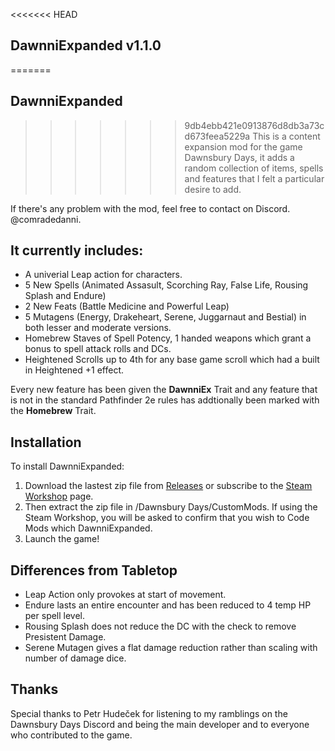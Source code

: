 <<<<<<< HEAD
## DawnniExpanded v1.1.0
=======
## DawnniExpanded
>>>>>>> 9db4ebb421e0913876d8db3a73cd673feea5229a
This is a content expansion mod for the game Dawnsbury Days, it adds a random collection of items, spells and features that I felt a particular desire to add.

If there's any problem with the mod, feel free to contact on Discord. @comradedanni.

## It currently includes:
- A univerial Leap action for characters.
- 5 New Spells (Animated Assasult, Scorching Ray, False Life, Rousing Splash and Endure)
- 2 New Feats (Battle Medicine and Powerful Leap)
- 5 Mutagens (Energy, Drakeheart, Serene, Juggarnaut and Bestial) in both lesser and moderate versions.
- Homebrew Staves of Spell Potency, 1 handed weapons which grant a bonus to spell attack rolls and DCs.
- Heightened Scrolls up to 4th for any base game scroll which had a built in Heightened +1 effect.

Every new feature has been given the **DawnniEx** Trait and any feature that is not in the standard Pathfinder 2e rules has addtionally been marked with the **Homebrew** Trait.

## Installation
To install DawnniExpanded:
1. Download the lastest zip file from [Releases](https://github.com/AurixVirlym/Dawnsbury.Mods.DawnniExpanded/releases) or subscribe to the [Steam Workshop](https://steamcommunity.com/sharedfiles/filedetails/?id=3163146733) page.
2. Then extract the zip file in /Dawnsbury Days/CustomMods. If using the Steam Workshop, you will be asked to confirm that you wish to Code Mods which DawnniExpanded.
3. Launch the game!

## Differences from Tabletop
- Leap Action only provokes at start of movement.
- Endure lasts an entire encounter and has been reduced to 4 temp HP per spell level.
- Rousing Splash does not reduce the DC with the check to remove Presistent Damage.
- Serene Mutagen gives a flat damage reduction rather than scaling with number of damage dice.

## Thanks
Special thanks to Petr Hudeček for listening to my ramblings on the Dawnsbury Days Discord and being the main developer and to everyone who contributed to the game. 
